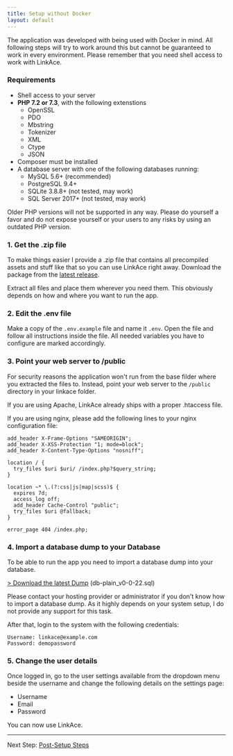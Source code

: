 ```yaml
---
title: Setup without Docker
layout: default
---
```


The application was developed with being used with Docker in mind. All following steps will try to work around this but
cannot be guaranteed to work in every environment. Please remember that you need shell access to work with LinkAce.

### Requirements

* Shell access to your server
* **PHP 7.2 or 7.3**, with the following extenstions
    * OpenSSL
    * PDO
    * Mbstring
    * Tokenizer
    * XML
    * Ctype
    * JSON
* Composer must be installed
* A database server with one of the following databases running:
    * MySQL 5.6+ (recommended)
    * PostgreSQL 9.4+
    * SQLite 3.8.8+ (not tested, may work)
    * SQL Server 2017+ (not tested, may work)

Older PHP versions will not be supported in any way. Please do yourself a favor and do not expose yourself or your users
to any risks by using an outdated PHP version.

### 1. Get the .zip file

To make things easier I provide a .zip file that contains all precompiled assets and stuff like that so you can use
LinkAce right away. Download the package from the [latest release](https://github.com/Kovah/LinkAce/releases).

Extract all files and place them wherever you need them. This obviously depends on how and where you want to run the
app.

### 2. Edit the .env file

Make a copy of the `.env.example` file and name it `.env`. Open the file and follow all instructions inside the file. 
All needed variables you have to configure are marked accordingly.

### 3. Point your web server to /public

For security reasons the application won't run from the base filder where you extracted the files to. Instead, point
your web server to the `/public` directory in your linkace folder.

If you are using Apache, LinkAce already ships with a proper .htaccess file.

If you are using nginx, please add the following lines to your nginx configuration file:

```
add_header X-Frame-Options "SAMEORIGIN";
add_header X-XSS-Protection "1; mode=block";
add_header X-Content-Type-Options "nosniff";

location / {
  try_files $uri $uri/ /index.php?$query_string;
}

location ~* \.(?:css|js|map|scss)$ {
  expires 7d;
  access_log off;
  add_header Cache-Control "public";
  try_files $uri @fallback;
}

error_page 404 /index.php;
```

### 4. Import a database dump to your Database

To be able to run the app you need to import a database dump into your database.

[> Download the latest Dump](/docs/v1/setup/db-plain_v0-0-22.sql) (db-plain_v0-0-22.sql)

Please contact your hosting provider or administrator if you don't know how to import a database dump. As it highly
depends on your system setup, I do not provide any support for this task.

After that, login to the system with the following credentials:
```
Username: linkace@example.com
Password: demopassword
```

### 5. Change the user details

Once logged in, go to the user settings available from the dropdown menu beside the username and change the following
details on the settings page:

* Username
* Email
* Password

You can now use LinkAce.

---

Next Step: [Post-Setup Steps](/docs/v1/setup/post-setup)
